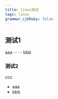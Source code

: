 ```yaml
---
title: linux测试 
tags: linux
grammar_cjkRuby: false
---
```

## 测试1
aaa
···
···
bbb
### 测试2
ccc
- aaa
- bbb
